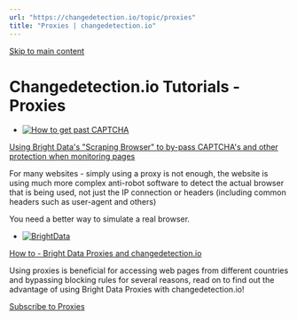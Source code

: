 ```yaml
---
url: "https://changedetection.io/topic/proxies"
title: "Proxies | changedetection.io"
---
```


[Skip to main content](https://changedetection.io/topic/proxies#main-content)

# Changedetection.io Tutorials - Proxies

- [![How to get past CAPTCHA](https://changedetection.io/sites/changedetection.io/files/styles/max_325x325/public/2023-11/defeating-captcha.jpeg?itok=eF7uw84r)](https://changedetection.io/tutorial/using-bright-datas-scraping-browser-pass-captchas-and-other-protection-when-monitoring)





[Using Bright Data's "Scraping Browser" to by-pass CAPTCHA's and other protection when monitoring pages](https://changedetection.io/tutorial/using-bright-datas-scraping-browser-pass-captchas-and-other-protection-when-monitoring)





For many websites - simply using a proxy is not enough, the website is using much more complex anti-robot software to detect the actual browser that is being used, not just the IP connection or headers (including common headers such as user-agent and others)

You need a better way to simulate a real browser.

- [![BrightData](https://changedetection.io/sites/changedetection.io/files/styles/max_325x325/public/2023-08/bright.png?itok=kxk1sDeO)](https://changedetection.io/tutorial/how-bright-data-proxies-and-changedetectionio)





[How to - Bright Data Proxies and changedetection.io](https://changedetection.io/tutorial/how-bright-data-proxies-and-changedetectionio)





Using proxies is beneficial for accessing web pages from different countries and bypassing blocking rules for several reasons, read on to find out the advantage of using Bright Data Proxies with changedetection.io!


[Subscribe to Proxies](https://changedetection.io/taxonomy/term/5/feed)